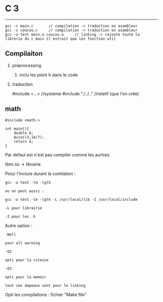 # C 3

-----

    gcc -c main.c       // compilation -> traduction en asambleur
    gcc -c coucou.c     // compilation -> traduction en asambleur
    gcc -o test main.o coucou.o     // linking -> rajoute toute la librerie du c mais il extrait que les fonction util

## Compilaiton

1. preprocessing
   1. inclu les point h dans le code
2. traduction

    #include <...> //systeme
    #include "./../.." //relatif (que l'on crée)

## math

    #include <math.>

    int main(){
        double A;
        A=cos(3,14/7);
        return à;
    }

Par defaul est n'est pas compiler comme les aurtres.

libm.so -> librairie

Poiur l'inclure durant la comilation :

    gcc -o test -lm -lgtk 

    ou on peut aussi :

    gcc -o test -lm -lgtk -L /usr/local/lib -I /usr/local/include

    -L pour librairie

    -I pour les .h

Autre option :

    -Wall

    pour all warning

    -O2 

    opti pour la vitesse

    -O3

    opti pour la memoir

    tout ces dapeaux sont pour le linking

Opti les compilaitons : fichier "Make file"
